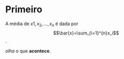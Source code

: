 # Primeiro

A média de $x1,x_2,\ldots,x_n$ é dada por $$\bar{x}=\sum_{i=1}^{n}x_i$$.

*olha* o que **acontece**.
